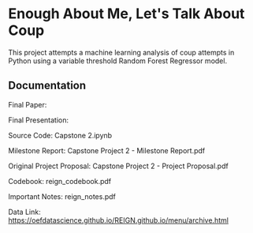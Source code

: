 # Enough About Me, Let's Talk About Coup
This project attempts a machine learning analysis of coup attempts in Python using a variable threshold Random Forest Regressor model.

## Documentation

Final Paper:

Final Presentation:

Source Code: Capstone 2.ipynb

Milestone Report: Capstone Project 2 - Milestone Report.pdf

Original Project Proposal: Capstone Project 2 - Project Proposal.pdf

Codebook: reign_codebook.pdf

Important Notes: reign_notes.pdf

Data Link: https://oefdatascience.github.io/REIGN.github.io/menu/archive.html
